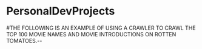 # PersonalDevProjects

#THE FOLLOWING IS AN EXAMPLE OF USING A CRAWLER TO CRAWL THE TOP 100 MOVIE NAMES AND MOVIE INTRODUCTIONS ON ROTTEN TOMATOES.--
